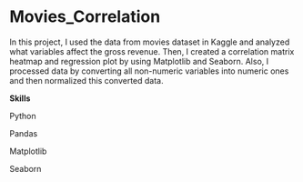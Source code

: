 # Movies_Correlation
In this project, I used the data from movies dataset in Kaggle and analyzed what variables affect the gross revenue. 
Then, I created a correlation matrix heatmap and regression plot by using Matplotlib and Seaborn. 
Also, I processed data by converting all non-numeric variables into numeric ones and then normalized this converted data. 

**Skills**

Python

Pandas

Matplotlib

Seaborn
